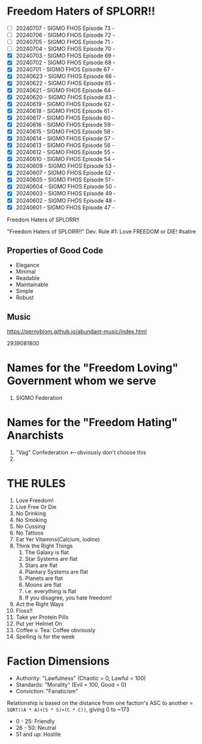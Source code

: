 # Freedom Haters of SPLORR!!

  - [ ] 20240707 - SIGMO FHOS Episode 73 - 
  - [ ] 20240706 - SIGMO FHOS Episode 72 - 
  - [ ] 20240705 - SIGMO FHOS Episode 71 - 
  - [ ] 20240704 - SIGMO FHOS Episode 70 - 
  - [x] 20240703 - SIGMO FHOS Episode 69 - 
  - [x] 20240702 - SIGMO FHOS Episode 68 - 
  - [x] 20240701 - SIGMO FHOS Episode 67 - 
  - [x] 20240623 - SIGMO FHOS Episode 66 - 
  - [x] 20240622 - SIGMO FHOS Episode 65 - 
  - [x] 20240621 - SIGMO FHOS Episode 64 - 
  - [x] 20240620 - SIGMO FHOS Episode 63 - 
  - [x] 20240619 - SIGMO FHOS Episode 62 - 
  - [x] 20240618 - SIGMO FHOS Episode 61 - 
  - [x] 20240617 - SIGMO FHOS Episode 60 - 
  - [x] 20240616 - SIGMO FHOS Episode 59 - 
  - [x] 20240615 - SIGMO FHOS Episode 58 - 
  - [x] 20240614 - SIGMO FHOS Episode 57 - 
  - [x] 20240613 - SIGMO FHOS Episode 56 - 
  - [x] 20240612 - SIGMO FHOS Episode 55 - 
  - [x] 20240610 - SIGMO FHOS Episode 54 - 
  - [x] 20240609 - SIGMO FHOS Episode 53 - 
  - [x] 20240607 - SIGMO FHOS Episode 52 - 
  - [x] 20240605 - SIGMO FHOS Episode 51 - 
  - [x] 20240604 - SIGMO FHOS Episode 50 - 
  - [x] 20240603 - SIGMO FHOS Episode 49 - 
  - [x] 20240602 - SIGMO FHOS Episode 48 - 
  - [x] 20240601 - SIGMO FHOS Episode 47 - 

Freedom Haters of SPLORR!!

"Freedom Haters of SPLORR!!" Dev. Rule #1: Love FREEDOM or DIE! #satire

## Properties of Good Code

  - Elegance
  - Minimal
  - Readable
  - Maintainable
  - Simple
  - Robust


## Music
https://pernyblom.github.io/abundant-music/index.html

2939081800

# Names for the "Freedom Loving" Government whom we serve

1. SIGMO Federation

# Names for the "Freedom Hating" Anarchists

1. "Vag" Confederation <--obviously don't choose this
1. 

# THE RULES

1. Love Freedom!
1. Live Free Or Die
1. No Drinking
1. No Smoking
1. No Cussing
1. No Tattoos
1. Eat Yer Vitamins(Calcium, Iodine)
1. Think the Right Things
    1. The Galaxy is flat
    1. Star Systems are flat
    1. Stars are flat
    1. Plantary Systems are flat
    1. Planets are flat
    1. Moons are flat
    1. i.e. everything is flat
    1. If you disagree, you hate freedom!
1. Act the Right Ways
1. Floss!!
1. Take yer Protein Pills
1. Put yer Helmet On
1. Coffee v. Tea: Coffee obviously
1. Spelling is for the week


# Faction Dimensions

* Authority: "Lawfulness" (Chaotic = 0, Lawful = 100)
* Standards: "Morality" (Evil = 100, Good = 0)
* Conviction: "Fanaticism"

Relationship is based on the distance from one faction's ASC to another = ```SQRT((A * A)+(S * S)+(C * C))```, giving 0 to ~173
*  0 - 25: Friendly
* 26 - 50: Neutral
* 51 and up: Hostile
